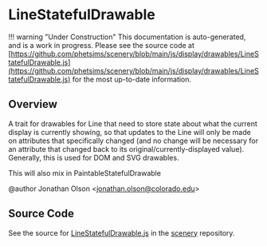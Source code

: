 # LineStatefulDrawable

!!! warning "Under Construction"
    This documentation is auto-generated, and is a work in progress. Please see the source code at
    [https://github.com/phetsims/scenery/blob/main/js/display/drawables/LineStatefulDrawable.js](https://github.com/phetsims/scenery/blob/main/js/display/drawables/LineStatefulDrawable.js) for the most up-to-date information.

## Overview

A trait for drawables for Line that need to store state about what the current display is currently showing,
so that updates to the Line will only be made on attributes that specifically changed (and no change will be
necessary for an attribute that changed back to its original/currently-displayed value). Generally, this is used
for DOM and SVG drawables.

This will also mix in PaintableStatefulDrawable

@author Jonathan Olson &lt;jonathan.olson@colorado.edu&gt;



## Source Code

See the source for [LineStatefulDrawable.js](https://github.com/phetsims/scenery/blob/main/js/display/drawables/LineStatefulDrawable.js) in the [scenery](https://github.com/phetsims/scenery) repository.
